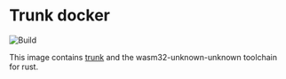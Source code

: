 # Trunk docker

![Build](https://github.com/jaymesv2/trunk-docker/actions/workflows/publish.yaml/badge.svg)

This image contains [trunk](https://github.com/thedodd/trunk) and the wasm32-unknown-unknown toolchain for rust.